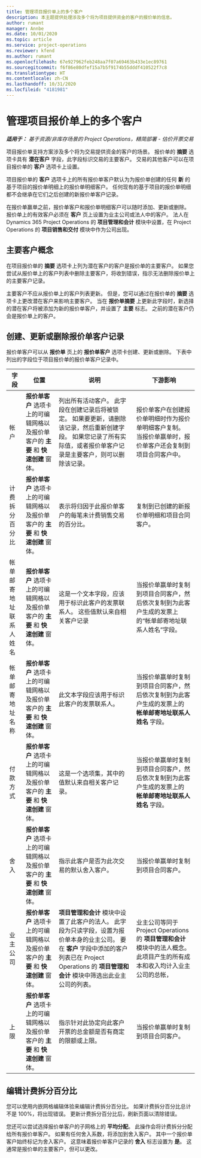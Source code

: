 ```yaml
---
title: 管理项目报价单上的多个客户
description: 本主题提供处理涉及多个将为项目提供资金的客户的报价单的信息。
author: rumant
manager: Annbe
ms.date: 10/01/2020
ms.topic: article
ms.service: project-operations
ms.reviewer: kfend
ms.author: rumant
ms.openlocfilehash: 67e927962feb248aa7f07a69463b433e1ec89761
ms.sourcegitcommit: f6f86e80dfef15a7b5f9174b55dddf410522f7c8
ms.translationtype: HT
ms.contentlocale: zh-CN
ms.lasthandoff: 10/31/2020
ms.locfileid: "4181981"
---
```

# <a name="manage-multiple-customers-on-a-project-quote"></a>管理项目报价单上的多个客户

_**适用于：** 基于资源/非库存场景的 Project Operations，精简部署 - 估价开票交易_

项目报价单支持方案涉及多个将为交易提供资金的客户的场景。 报价单的 **摘要** 选项卡具有 **潜在客户** 字段，此字段标识交易的主要客户。 交易的其他客户可以在项目报价单的 **客户** 选项卡上设置。

项目报价单的 **客户** 选项卡上的所有报价单客户默认为为报价单创建的任何 **新** 的基于项目的报价单明细上的报价单明细客户。 任何现有的基于项目的报价单明细都不会继承在它们之后创建的新报价单客户记录。

在报价单赢单之前，报价单客户和报价单明细客户可以随时添加、更新或删除。 报价单上的有效客户必须在 **客户** 页上设置为业主公司或法人中的客户。 法人在 Dynamics 365 Project Operations 的 **项目管理和会计** 模块中设置，在 Project Operations 的 **项目销售和交付** 模块中作为公司出现。

## <a name="concept-of-a-primary-customer"></a>主要客户概念

在项目报价单的 **摘要** 选项卡上列为潜在客户的客户是报价单的主要客户。 如果您尝试从报价单上的客户列表中删除主要客户，将收到错误，指示无法删除报价单上的主要客户记录。

主要客户不应从报价单上的客户列表更新。 但是，您可以通过在报价单的 **摘要** 选项卡上更改潜在客户来影响主要客户。 当在 **报价单摘要** 上更新此字段时，新选择的潜在客户将被添加为新的报价单客户，并设置了 **主要** 标志。 之前的潜在客户仍会是报价单上的客户。

## <a name="create-update-or-delete-a-quote-customer-record"></a>创建、更新或删除报价单客户记录

报价单客户可以从 **报价单** 页上的 **报价单客户** 选项卡创建、更新或删除。 下表中列出的字段位于项目报价单的报价单客户记录中。

| **字段** | **位置** | **说明** | **下游影响** |
| --- | --- | --- | --- |
| 帐户​​ | **报价单客户** 选项卡上的可编辑网格以及报价单客户的 **主要** 和 **快速创建** 窗体。 | 列出所有活动客户。 此字段在创建记录后将被锁定。 如果要更新，请删除该记录，然后重新创建字段。 如果您记录了所有实际值，或者报价单客户记录是主要客户，则可以删除该记录。 | 报价单客户在创建报价单明细时作为报价单明细客户复制。 当报价单赢单时，报价单客户还会复制到项目合同客户中。 |
| 计费拆分百分比 | **报价单客户** 选项卡上的可编辑网格以及报价单客户的 **主要** 和 **快速创建** 窗体。 | 表示将归因于此报价单客户的每笔未计费销售交易的百分比。 | 复制到已创建的新报价单明细和项目合同客户。 |
| 帐单邮寄地址联系人姓名 | **报价单客户** 选项卡上的可编辑网格以及报价单客户的 **主要** 和 **快速创建** 窗体。 | 这是一个文本字段，应该用于标识此客户的发票联系人。 这些值默认来自相关客户记录 | 当报价单赢单时复制到项目合同客户，然后依次复制到为此客户生成的发票上的“帐单邮寄地址联系人姓名”字段。 |
| 帐单邮寄地址名称 | **报价单客户** 选项卡上的可编辑网格以及报价单客户的 **主要** 和 **快速创建** 窗体。 | 此文本字段应该用于标识此客户的发票联系人。 | 当报价单赢单时复制到项目合同客户，然后依次复制到为此客户生成的发票上的 **帐单邮寄地址联系人姓名** 字段。 |
| 付款方式 | **报价单客户** 选项卡上的可编辑网格以及报价单客户的 **主要** 和 **快速创建** 窗体。 | 这是一个选项集，其中的值默认来自相关客户记录。 | 当报价单赢单时复制到项目合同客户，然后依次复制到为此客户生成的发票上的 **帐单邮寄地址联系人姓名** 字段。 |
| 舍入 | **报价单客户** 选项卡上的可编辑网格以及报价单客户的 **主要** 和 **快速创建** 窗体。 | 指示此客户是否为此次交易的默认舍入客户。 | 当报价单赢单时复制到项目合同客户。 |
| 业主公司 | **报价单客户** 选项卡上的可编辑网格以及报价单客户的 **主要** 和 **快速创建** 窗体。 | **项目管理和会计** 模块中设置了此客户的法人。 此字段为只读字段，设置为报价单本身的业主公司。 要在 **客户** 字段中添加的客户列表已在 Project Operations 的 **项目管理和会计** 模块中筛选出此业主公司的列表。 | 业主公司等同于 Project Operations 的 **项目管理和会计** 模块中的法人概念。 此项目产生的所有成本和收入均计入业主公司的总帐， |
| 上限 | **报价单客户** 选项卡上的可编辑网格以及报价单客户的 **主要** 和 **快速创建** 窗体。 | 指示针对此协定向此客户开票的总金额是否有商定的限额或上限。 | 当报价单赢单时复制到项目合同客户。 |

## <a name="editing-billing-split-percentages"></a>编辑计费拆分百分比

您可以使用内嵌网格编辑体验来编辑计费拆分百分比。 如果计费拆分百分比总计不是 100%，将出现错误。 更新计费拆分百分比后，刷新页面以清除错误。

您还可以尝试选择报价单客户的子网格上的 **平均分配**。 此操作会将计费拆分分配给所有报价单客户。 如果有任何舍入系数，将添加到舍入客户。 其中一个报价单客户始终标记为舍入客户。 这意味着报价单客户记录的 **舍入** 标志设置为 **是**。 这通常是报价单的主要客户，但可以更改。
